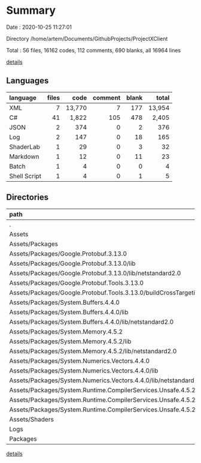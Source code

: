 # Summary

Date : 2020-10-25 11:27:01

Directory /home/artem/Documents/GithubProjects/ProjectXClient

Total : 56 files,  16162 codes, 112 comments, 690 blanks, all 16964 lines

[details](details.md)

## Languages
| language | files | code | comment | blank | total |
| :--- | ---: | ---: | ---: | ---: | ---: |
| XML | 7 | 13,770 | 7 | 177 | 13,954 |
| C# | 41 | 1,822 | 105 | 478 | 2,405 |
| JSON | 2 | 374 | 0 | 2 | 376 |
| Log | 2 | 147 | 0 | 18 | 165 |
| ShaderLab | 1 | 29 | 0 | 3 | 32 |
| Markdown | 1 | 12 | 0 | 11 | 23 |
| Batch | 1 | 4 | 0 | 0 | 4 |
| Shell Script | 1 | 4 | 0 | 1 | 5 |

## Directories
| path | files | code | comment | blank | total |
| :--- | ---: | ---: | ---: | ---: | ---: |
| . | 56 | 16,162 | 112 | 690 | 16,964 |
| Assets | 48 | 14,910 | 105 | 657 | 15,672 |
| Assets/Packages | 6 | 13,059 | 0 | 176 | 13,235 |
| Assets/Packages/Google.Protobuf.3.13.0 | 1 | 9,859 | 0 | 173 | 10,032 |
| Assets/Packages/Google.Protobuf.3.13.0/lib | 1 | 9,859 | 0 | 173 | 10,032 |
| Assets/Packages/Google.Protobuf.3.13.0/lib/netstandard2.0 | 1 | 9,859 | 0 | 173 | 10,032 |
| Assets/Packages/Google.Protobuf.Tools.3.13.0 | 1 | 11 | 0 | 1 | 12 |
| Assets/Packages/Google.Protobuf.Tools.3.13.0/buildCrossTargeting | 1 | 11 | 0 | 1 | 12 |
| Assets/Packages/System.Buffers.4.4.0 | 1 | 39 | 0 | 0 | 39 |
| Assets/Packages/System.Buffers.4.4.0/lib | 1 | 39 | 0 | 0 | 39 |
| Assets/Packages/System.Buffers.4.4.0/lib/netstandard2.0 | 1 | 39 | 0 | 0 | 39 |
| Assets/Packages/System.Memory.4.5.2 | 1 | 353 | 0 | 2 | 355 |
| Assets/Packages/System.Memory.4.5.2/lib | 1 | 353 | 0 | 2 | 355 |
| Assets/Packages/System.Memory.4.5.2/lib/netstandard2.0 | 1 | 353 | 0 | 2 | 355 |
| Assets/Packages/System.Numerics.Vectors.4.4.0 | 1 | 2,597 | 0 | 0 | 2,597 |
| Assets/Packages/System.Numerics.Vectors.4.4.0/lib | 1 | 2,597 | 0 | 0 | 2,597 |
| Assets/Packages/System.Numerics.Vectors.4.4.0/lib/netstandard2.0 | 1 | 2,597 | 0 | 0 | 2,597 |
| Assets/Packages/System.Runtime.CompilerServices.Unsafe.4.5.2 | 1 | 200 | 0 | 0 | 200 |
| Assets/Packages/System.Runtime.CompilerServices.Unsafe.4.5.2/lib | 1 | 200 | 0 | 0 | 200 |
| Assets/Packages/System.Runtime.CompilerServices.Unsafe.4.5.2/lib/netstandard2.0 | 1 | 200 | 0 | 0 | 200 |
| Assets/Shaders | 1 | 29 | 0 | 3 | 32 |
| Logs | 2 | 147 | 0 | 18 | 165 |
| Packages | 2 | 374 | 0 | 2 | 376 |

[details](details.md)